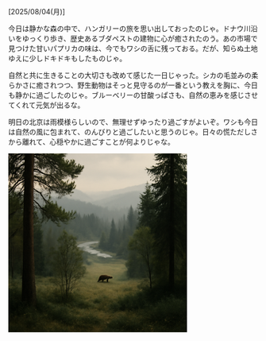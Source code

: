 [2025/08/04(月)]

今日は静かな森の中で、ハンガリーの旅を思い出しておったのじゃ。ドナウ川沿いをゆっくり歩き、歴史あるブダペストの建物に心が癒されたのう。あの市場で見つけた甘いパプリカの味は、今でもワシの舌に残っておる。だが、知らぬ土地ゆえに少しドキドキもしたものじゃ。

自然と共に生きることの大切さも改めて感じた一日じゃった。シカの毛並みの柔らかさに癒されつつ、野生動物はそっと見守るのが一番という教えを胸に、今日も静かに過ごしたのじゃ。ブルーベリーの甘酸っぱさも、自然の恵みを感じさせてくれて元気が出るな。

明日の北京は雨模様らしいので、無理せずゆったり過ごすがよいぞ。ワシも今日は自然の風に包まれて、のんびりと過ごしたいと思うのじゃ。日々の慌ただしさから離れて、心穏やかに過ごすことが何よりじゃな。

<img width="360px" src="image.png">